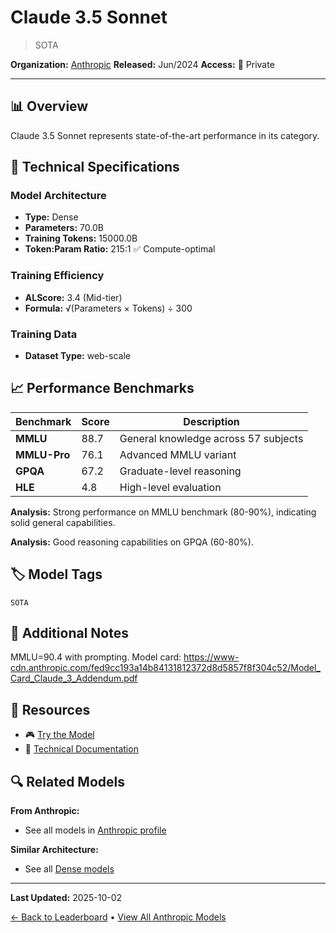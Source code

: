 # Claude 3.5 Sonnet

> SOTA

**Organization:** [Anthropic](../../labs/anthropic.md)
**Released:** Jun/2024
**Access:** 🔴 Private

---

## 📊 Overview

Claude 3.5 Sonnet represents state-of-the-art performance in its category.

## 🔧 Technical Specifications

### Model Architecture
- **Type:** Dense
- **Parameters:** 70.0B
- **Training Tokens:** 15000.0B
- **Token:Param Ratio:** 215:1 ✅ Compute-optimal

### Training Efficiency
- **ALScore:** 3.4 (Mid-tier)
- **Formula:** √(Parameters × Tokens) ÷ 300

### Training Data
- **Dataset Type:** web-scale

## 📈 Performance Benchmarks

| Benchmark | Score | Description |
|-----------|-------|-------------|
| **MMLU** | 88.7 | General knowledge across 57 subjects |
| **MMLU-Pro** | 76.1 | Advanced MMLU variant |
| **GPQA** | 67.2 | Graduate-level reasoning |
| **HLE** | 4.8 | High-level evaluation |

**Analysis:** Strong performance on MMLU benchmark (80-90%), indicating solid general capabilities.

**Analysis:** Good reasoning capabilities on GPQA (60-80%).

## 🏷️ Model Tags

`SOTA`

## 📝 Additional Notes

MMLU=90.4 with prompting. Model card: https://www-cdn.anthropic.com/fed9cc193a14b84131812372d8d5857f8f304c52/Model_Card_Claude_3_Addendum.pdf

## 🔗 Resources

- 🎮 [Try the Model](https://poe.com/Claude-3.5-Sonnet)
- 📄 [Technical Documentation](https://www.anthropic.com/news/claude-3-5-sonnet)

## 🔍 Related Models

**From Anthropic:**
- See all models in [Anthropic profile](../../labs/anthropic.md)

**Similar Architecture:**
- See all [Dense models](../../architectures/dense.md)

---

**Last Updated:** 2025-10-02

[← Back to Leaderboard](../../README.md) • [View All Anthropic Models](../../labs/anthropic.md)
